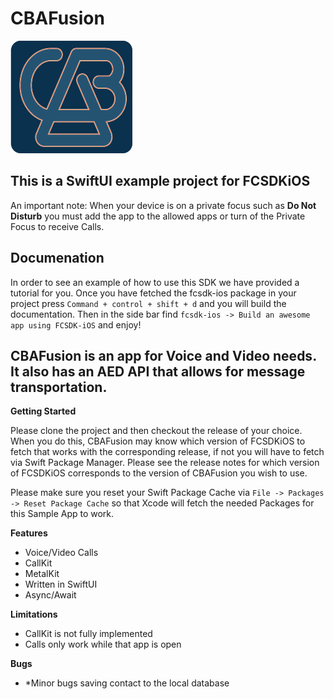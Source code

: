 # CBAFusion
![CBALogo](cbaLogo.png)
## This is a SwiftUI example project for FCSDKiOS 


An important note: When your device is on a private focus such as **Do Not Disturb** you must add the app to the allowed apps or turn of the Private Focus to receive Calls.

## Documenation
 In order to see an example of how to use this SDK we have provided a tutorial for you. Once you have fetched the fcsdk-ios package in your project press ``Command + control + shift + d``  and you will build the documentation. Then in the side bar find ``fcsdk-ios -> Build an awesome app using FCSDK-iOS`` and enjoy!


## CBAFusion is an app for Voice and Video needs. It also has an AED API that allows for message transportation.

**Getting Started**

Please clone the project and then checkout the release of your choice. When you do this, CBAFusion may know which version of FCSDKiOS to fetch that works with the corresponding release, if not you will have to fetch via Swift Package Manager. Please see the release notes for which version of FCSDKiOS corresponds to the version of CBAFusion you wish to use.

Please make sure you reset your Swift Package Cache via ``File -> Packages -> Reset Package Cache`` so that Xcode will fetch the needed Packages for this Sample App to work.

**Features**

- Voice/Video Calls
- CallKit
- MetalKit
- Written in SwiftUI
- Async/Await

**Limitations**
- CallKit is not fully implemented
- Calls only work while that app is open


**Bugs**
- *Minor bugs saving contact to the local database
